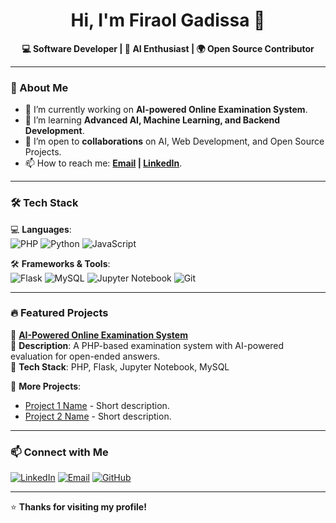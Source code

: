 <h1 align="center">Hi, I'm Firaol Gadissa 👋</h1>

<p align="center">
  <b>💻 Software Developer | 🔬 AI Enthusiast | 🌍 Open Source Contributor</b>
</p>

---

### 🚀 About Me
- 🔭 I’m currently working on **AI-powered Online Examination System**.
- 🌱 I’m learning **Advanced AI, Machine Learning, and Backend Development**.
- 👯 I’m open to **collaborations** on AI, Web Development, and Open Source Projects.
- 📫 How to reach me: **[Email](mailto:your.email@example.com) | [LinkedIn](https://linkedin.com/in/yourname)**.

---

### 🛠️ Tech Stack
💻 **Languages**:  
![PHP](https://img.shields.io/badge/-PHP-777BB4?style=flat&logo=php&logoColor=white)
![Python](https://img.shields.io/badge/-Python-3776AB?style=flat&logo=python&logoColor=white)
![JavaScript](https://img.shields.io/badge/-JavaScript-F7DF1E?style=flat&logo=javascript&logoColor=black)

🛠️ **Frameworks & Tools**:  
![Flask](https://img.shields.io/badge/-Flask-000000?style=flat&logo=flask&logoColor=white)
![MySQL](https://img.shields.io/badge/-MySQL-4479A1?style=flat&logo=mysql&logoColor=white)
![Jupyter Notebook](https://img.shields.io/badge/-Jupyter-FF9900?style=flat&logo=jupyter&logoColor=white)
![Git](https://img.shields.io/badge/-Git-F05032?style=flat&logo=git&logoColor=white)

---

### 🔥 Featured Projects
🚀 **[AI-Powered Online Examination System](https://github.com/firaolgadissa/ai-powered-examination-system)**  
📝 **Description**: A PHP-based examination system with AI-powered evaluation for open-ended answers.  
🔹 **Tech Stack**: PHP, Flask, Jupyter Notebook, MySQL  

📌 **More Projects**:  
- [Project 1 Name](https://github.com/firaolgadissa/project1) - Short description.  
- [Project 2 Name](https://github.com/firaolgadissa/project2) - Short description.  

---

### 📫 Connect with Me  
[![LinkedIn](https://img.shields.io/badge/LinkedIn-0A66C2?style=flat&logo=linkedin&logoColor=white)](https://linkedin.com/in/yourname)
[![Email](https://img.shields.io/badge/Email-D14836?style=flat&logo=gmail&logoColor=white)](mailto:your.email@example.com)
[![GitHub](https://img.shields.io/badge/GitHub-181717?style=flat&logo=github&logoColor=white)](https://github.com/firaolgadissa)

---
⭐ **Thanks for visiting my profile!**  
